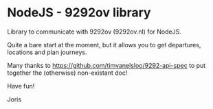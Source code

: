 NodeJS - 9292ov library
====

Library to communicate with 9292ov (9292ov.nl) for NodeJS.

Quite a bare start at the moment, but it allows you to get departures, locations and plan journeys.

Many thanks to https://github.com/timvanelsloo/9292-api-spec to put together the (otherwise) non-existant doc!

Have fun!

Joris